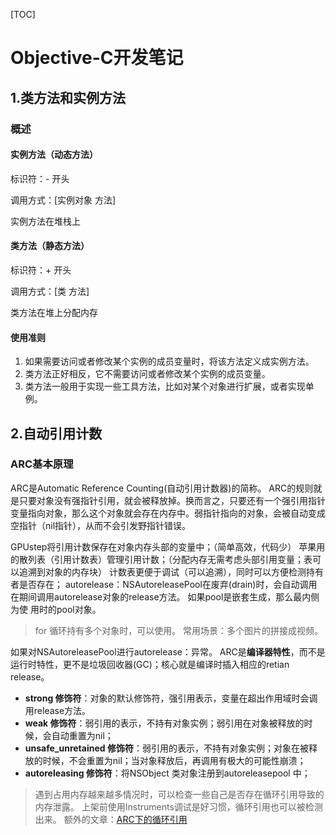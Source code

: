 [TOC]

# Objective-C开发笔记

## 1.类方法和实例方法

### 概述

#### 实例方法（动态方法）

标识符：- 开头

调用方式：[实例对象 方法]

实例方法在堆栈上

#### 类方法（静态方法）

标识符：+ 开头

调用方式：[类 方法]

类方法在堆上分配内存

#### 使用准则

1. 如果需要访问或者修改某个实例的成员变量时，将该方法定义成实例方法。
2. 类方法正好相反，它不需要访问或者修改某个实例的成员变量。
3. 类方法一般用于实现一些工具方法，比如对某个对象进行扩展，或者实现单例。

## 2.自动引用计数

### ARC基本原理

ARC是Automatic Reference Counting(自动引用计数器)的简称。
ARC的规则就是只要对象没有强指针引用，就会被释放掉。换而言之，只要还有一个强引用指针变量指向对象，那么这个对象就会存在内存中。弱指针指向的对象，会被自动变成空指针（nil指针），从而不会引发野指针错误。

GPUstep将引用计数保存在对象内存头部的变量中；（简单高效，代码少）
苹果用的散列表（引用计数表）管理引用计数；（分配内存无需考虑头部引用变量；表可以追溯到对象的内存块）
计数表更便于调试（可以追溯），同时可以方便检测持有者是否存在；
autorelease：NSAutoreleasePool在废弃(drain)时，会自动调用在期间调用autorelease对象的release方法。
如果pool是嵌套生成，那么最内侧为使 用时的pool对象。

> for 循环持有多个对象时，可以使用。
> 常用场景：多个图片的拼接成视频。

如果对NSAutoreleasePool进行autorelease：异常。
ARC是**编译器特性**，而不是运行时特性，更不是垃圾回收器(GC)；核心就是编译时插入相应的retian release。

- **strong 修饰符**：对象的默认修饰符，强引用表示，变量在超出作用域时会调用release方法。
- **weak 修饰符**：弱引用的表示，不持有对象实例；弱引用在对象被释放的时候，会自动重置为nil；
- **unsafe_unretained 修饰符**：弱引用的表示，不持有对象实例；对象在被释放的时候，不会重置为nil；当对象释放后，再调用有极大的可能性崩溃；
- **autoreleasing 修饰符**：将NSObject 类对象注册到autoreleasepool 中；

> 遇到占用内存越来越多情况时，可以检查一些自己是否存在循环引用导致的内存泄露。
> 上架前使用Instruments调试是好习惯，循环引用也可以被检测出来。
> 额外的文章：[ARC下的循环引用](https://link.jianshu.com/?t=http://ios.jobbole.com/82077/)